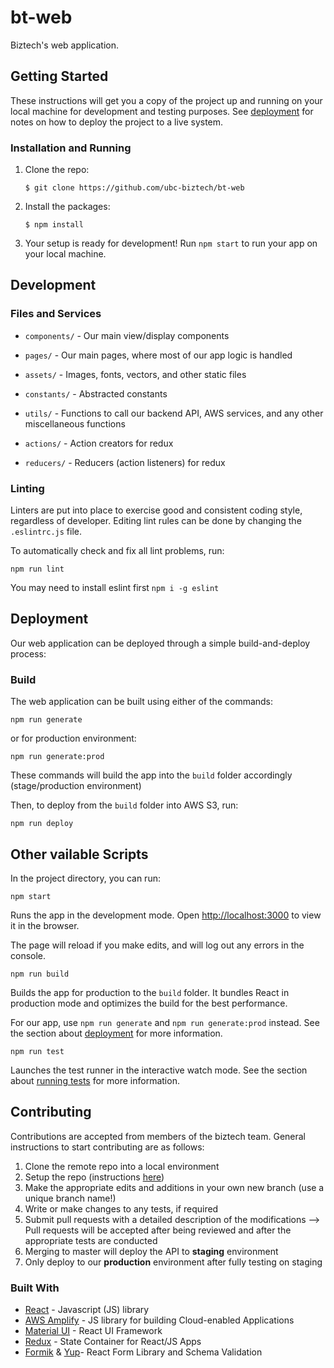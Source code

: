 # bt-web
Biztech's web application.

## Getting Started

These instructions will get you a copy of the project up and running on your local machine for development and testing purposes. See [deployment](#deployment) for notes on how to deploy the project to a live system.

### Installation and Running

1. Clone the repo:

    ```
    $ git clone https://github.com/ubc-biztech/bt-web
    ```

2. Install the packages:

    ```
    $ npm install
    ```

3. Your setup is ready for development! Run `npm start` to run your app on your local machine.


## Development

### Files and Services

* `components/` - Our main view/display components
* `pages/` - Our main pages, where most of our app logic is handled

* `assets/` - Images, fonts, vectors, and other static files
* `constants/` - Abstracted constants
* `utils/` - Functions to call our backend API, AWS services, and any other miscellaneous functions

* `actions/` - Action creators for redux
* `reducers/` - Reducers (action listeners) for redux

### Linting

Linters are put into place to exercise good and consistent coding style, regardless of developer. Editing lint rules can be done by changing the `.eslintrc.js` file.

To automatically check and fix all lint problems, run:
```
npm run lint
```
You may need to install eslint first `npm i -g eslint`

## Deployment

Our web application can be deployed through a simple build-and-deploy process:

### Build
The web application can be built using either of the commands:
```
npm run generate
```
or for production environment:
```
npm run generate:prod
```
These commands will build the app into the `build` folder accordingly (stage/production environment)

Then, to deploy from the `build` folder into AWS S3, run:
```
npm run deploy
```


## Other vailable Scripts

In the project directory, you can run:

```
npm start
```
Runs the app in the development mode. Open [http://localhost:3000](http://localhost:3000) to view it in the browser.

The page will reload if you make edits, and will log out any errors in the console.

```
npm run build
```
Builds the app for production to the `build` folder.
It bundles React in production mode and optimizes the build for the best performance.

For our app, use `npm run generate` and `npm run generate:prod` instead. See the section about [deployment](https://facebook.github.io/create-react-app/docs/deployment) for more information.

```
npm run test
```
Launches the test runner in the interactive watch mode.
See the section about [running tests](https://facebook.github.io/create-react-app/docs/running-tests) for more information.


## Contributing
Contributions are accepted from members of the biztech team. General instructions to start contributing are as follows:

1. Clone the remote repo into a local environment
2. Setup the repo (instructions [here](#getting-started))
3. Make the appropriate edits and additions in your own new branch (use a unique branch name!)
4. Write or make changes to any tests, if required
5. Submit pull requests with a detailed description of the modifications
--> Pull requests will be accepted after being reviewed and after the appropriate tests are conducted
6. Merging to master will deploy the API to **staging** environment
7. Only deploy to our **production** environment after fully testing on staging

### Built With

* [React](https://reactjs.org/) - Javascript (JS) library
* [AWS Amplify](https://aws-amplify.github.io/amplify-js/api/) - JS library for building Cloud-enabled Applications
* [Material UI](https://material-ui.com/) - React UI Framework
* [Redux](https://redux.js.org/) - State Container for React/JS Apps
* [Formik](https://formik.org/) & [Yup](https://github.com/jquense/yup)- React Form Library and Schema Validation
